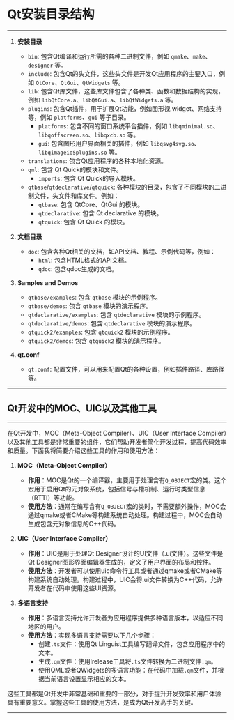 
# Qt安装目录结构
---
1. **安装目录**
   - `bin`: 包含Qt编译和运行所需的各种二进制文件，例如 `qmake`、`make`、`designer` 等。
   - `include`: 包含Qt的头文件，这些头文件是开发Qt应用程序的主要入口，例如 `QtCore`、`QtGui`、`QtWidgets` 等。
   - `lib`: 包含Qt库文件，这些库文件包含了各种类、函数和数据结构的实现，例如 `libQtCore.a`、`libQtGui.a`、`libQtWidgets.a` 等。
   - `plugins`: 包含Qt插件，用于扩展Qt功能，例如图形视 widget、网络支持等，例如 `platforms`、`gui` 等子目录。
     - `platforms`: 包含不同的窗口系统平台插件，例如 `libqminimal.so`、`libqoffscreen.so`、`libqxcb.so` 等。
     - `gui`: 包含图形用户界面相关的插件，例如 `libqsvg4svg.so`、`libqimageio5plugins.so` 等。
   - `translations`: 包含Qt应用程序的各种本地化资源。
   - `qml`: 包含 Qt Quick的模块和文件。
     - `imports`: 包含 Qt Quick的导入模块。
   - `qtbase`/`qtdeclarative`/`qtquick`: 各种模块的目录，包含了不同模块的二进制文件，头文件和库文件。例如：
     - `qtbase`: 包含 QtCore、QtGui 的模块。
     - `qtdeclarative`: 包含 Qt declarative 的模块。
     - `qtquick`: 包含 Qt Quick 的模块。

2. **文档目录**
   - `doc`: 包含各种Qt相关的文档，如API文档、教程、示例代码等，例如：
     - `html`: 包含HTML格式的API文档。
     - `qdoc`: 包含qdoc生成的文档。

3. **Samples and Demos**
   - `qtbase/examples`: 包含 `qtbase` 模块的示例程序。
   - `qtbase/demos`: 包含 `qtbase` 模块的演示程序。
   - `qtdeclarative/examples`: 包含 `qtdeclarative` 模块的示例程序。
   - `qtdeclarative/demos`: 包含 `qtdeclarative` 模块的演示程序。
   - `qtquick2/examples`: 包含 `qtquick2` 模块的示例程序。
   - `qtquick2/demos`: 包含 `qtquick2` 模块的演示程序。

4. **qt.conf**
   - `qt.conf`: 配置文件，可以用来配置Qt的各种设置，例如插件路径、库路径等。

---

## Qt开发中的MOC、UIC以及其他工具
---

在Qt开发中，MOC（Meta-Object Compiler）、UIC（User Interface Compiler）以及其他工具都是非常重要的组件，它们帮助开发者简化开发过程，提高代码效率和质量。下面我将简要介绍这些工具的作用和使用方法：

1. **MOC（Meta-Object Compiler）**
   - **作用**：MOC是Qt的一个编译器，主要用于处理含有`Q_OBJECT`宏的类。这个宏用于启用Qt的元对象系统，包括信号与槽机制、运行时类型信息（RTTI）等功能。
   - **使用方法**：通常在编写含有`Q_OBJECT`宏的类时，不需要额外操作，MOC会通过qmake或者CMake等构建系统自动处理。构建过程中，MOC会自动生成包含元对象信息的C++代码。

2. **UIC（User Interface Compiler）**
   - **作用**：UIC是用于处理Qt Designer设计的UI文件（.ui文件）。这些文件是Qt Designer图形界面编辑器生成的，定义了用户界面的布局和控件。
   - **使用方法**：开发者可以使用uic命令行工具或者通过qmake或者CMake等构建系统自动处理。构建过程中，UIC会将.ui文件转换为C++代码，允许开发者在代码中使用这些UI资源。

3. **多语言支持**
   - **作用**：多语言支持允许开发者为应用程序提供多种语言版本，以适应不同地区的用户。
   - **使用方法**：实现多语言支持需要以下几个步骤：
     - 创建`.ts`文件：使用Qt Linguist工具编写翻译文件，包含应用程序中的文本。
     - 生成`.qm`文件：使用lrelease工具将`.ts`文件转换为二进制文件`.qm`。
     - 使用QML或者QWidgets的多语言功能：在代码中加载`.qm`文件，并根据当前语言设置显示相应的文本。

这些工具都是Qt开发中非常基础和重要的一部分，对于提升开发效率和用户体验具有重要意义。掌握这些工具的使用方法，是成为Qt开发高手的关键。

---